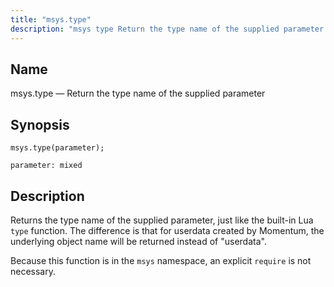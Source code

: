 ```yaml
---
title: "msys.type"
description: "msys type Return the type name of the supplied parameter msys type parameter Returns the type name of the supplied parameter just like the built in Lua type function The difference is that for userdata created by Momentum the underlying object name will be returned instead of userdata Because this..."
---
```


<a name="lua.ref.msys.type"></a> 
## Name

msys.type — Return the type name of the supplied parameter

<a name="idp24801616"></a> 
## Synopsis

`msys.type(parameter);`

`parameter: mixed`<a name="idp24804288"></a> 
## Description

Returns the type name of the supplied parameter, just like the built-in Lua `type` function. The difference is that for userdata created by Momentum, the underlying object name will be returned instead of "userdata".

Because this function is in the `msys` namespace, an explicit `require` is not necessary.